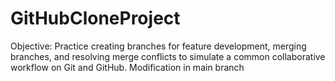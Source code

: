 # GitHubCloneProject
Objective: Practice creating branches for feature development, merging branches, and resolving merge conflicts to simulate a common collaborative workflow on Git and GitHub. 
Modification in main branch
